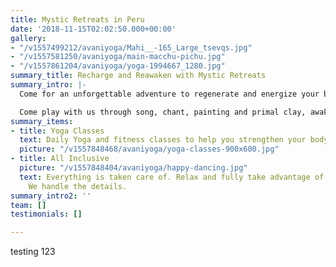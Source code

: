 ```yaml
---
title: Mystic Retreats in Peru
date: '2018-11-15T02:02:50.000+00:00'
gallery:
- "/v1557499212/avaniyoga/Mahi__-165_Large_tsevqs.jpg"
- "/v1557581250/avaniyoga/main-macchu-pichu.jpg"
- "/v1557861204/avaniyoga/yoga-1994667_1280.jpg"
summary_title: Recharge and Reawaken with Mystic Retreats
summary_intro: |-
  Come for an unforgettable adventure to regenerate and energize your body, mind, and soul. Sacred Rituals in powerful ancient temples, Deep emotional and psychic cleansing through breathwork journeys; shamanic wisdom and meditations from Peru, Mexico, Hawaii; Egyptian Alchemy to transform and awaken consciousness; Yoga to open and strengthen the body: It is a multi-dimensional renewal of body, pysche, and spirit.

  Come play with us through song, chant, painting and primal clay, awakening and liberating the child within. Enter into the magic world of Dreamtime through Sacred Plants and Spirit Journeys. 6 days and nights in the magic lands of Peru, Brazil, and Chile. All meals, accomodations, and ground transport included.
summary_items:
- title: Yoga Classes
  text: Daily Yoga and fitness classes to help you strengthen your body and mind.
  picture: "/v1557848468/avaniyoga/yoga-classes-900x600.jpg"
- title: All Inclusive
  picture: "/v1557848404/avaniyoga/happy-dancing.jpg"
  text: Everything is taken care of. Relax and fully take advantage of your time.
    We handle the details.
summary_intro2: ''
team: []
testimonials: []

---
```

testing 123
